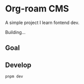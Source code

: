 # Org-roam CMS

A simple project I learn fontend dev.

Building...

## Goal


## Develop

```bash
pnpm dev
```


